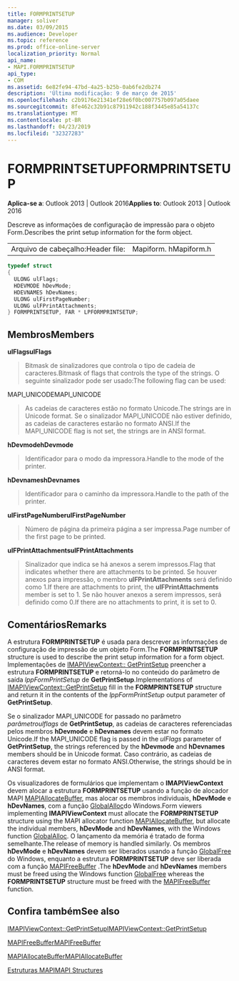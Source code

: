 ```yaml
---
title: FORMPRINTSETUP
manager: soliver
ms.date: 03/09/2015
ms.audience: Developer
ms.topic: reference
ms.prod: office-online-server
localization_priority: Normal
api_name:
- MAPI.FORMPRINTSETUP
api_type:
- COM
ms.assetid: 6e82fe94-47bd-4a25-b25b-0ab6fe2db274
description: 'Última modificação: 9 de março de 2015'
ms.openlocfilehash: c2b9176e21341ef28e6f0bc007757b097a05daee
ms.sourcegitcommit: 8fe462c32b91c87911942c188f3445e85a54137c
ms.translationtype: MT
ms.contentlocale: pt-BR
ms.lasthandoff: 04/23/2019
ms.locfileid: "32327283"
---
```

# <a name="formprintsetup"></a><span data-ttu-id="c28a6-103">FORMPRINTSETUP</span><span class="sxs-lookup"><span data-stu-id="c28a6-103">FORMPRINTSETUP</span></span>

  
  
<span data-ttu-id="c28a6-104">**Aplica-se a**: Outlook 2013 | Outlook 2016</span><span class="sxs-lookup"><span data-stu-id="c28a6-104">**Applies to**: Outlook 2013 | Outlook 2016</span></span> 
  
<span data-ttu-id="c28a6-105">Descreve as informações de configuração de impressão para o objeto Form.</span><span class="sxs-lookup"><span data-stu-id="c28a6-105">Describes the print setup information for the form object.</span></span> 
  
|||
|:-----|:-----|
|<span data-ttu-id="c28a6-106">Arquivo de cabeçalho:</span><span class="sxs-lookup"><span data-stu-id="c28a6-106">Header file:</span></span>  <br/> |<span data-ttu-id="c28a6-107">Mapiform. h</span><span class="sxs-lookup"><span data-stu-id="c28a6-107">Mapiform.h</span></span>  <br/> |
   
```cpp
typedef struct
{
  ULONG ulFlags;
  HDEVMODE hDevMode;
  HDEVNAMES hDevNames;
  ULONG ulFirstPageNumber;
  ULONG ulFPrintAttachments;
} FORMPRINTSETUP, FAR * LPFORMPRINTSETUP;

```

## <a name="members"></a><span data-ttu-id="c28a6-108">Membros</span><span class="sxs-lookup"><span data-stu-id="c28a6-108">Members</span></span>

 <span data-ttu-id="c28a6-109">**ulFlags**</span><span class="sxs-lookup"><span data-stu-id="c28a6-109">**ulFlags**</span></span>
  
> <span data-ttu-id="c28a6-110">Bitmask de sinalizadores que controla o tipo de cadeia de caracteres.</span><span class="sxs-lookup"><span data-stu-id="c28a6-110">Bitmask of flags that controls the type of the strings.</span></span> <span data-ttu-id="c28a6-111">O seguinte sinalizador pode ser usado:</span><span class="sxs-lookup"><span data-stu-id="c28a6-111">The following flag can be used:</span></span>
    
<span data-ttu-id="c28a6-112">MAPI_UNICODE</span><span class="sxs-lookup"><span data-stu-id="c28a6-112">MAPI_UNICODE</span></span> 
  
> <span data-ttu-id="c28a6-113">As cadeias de caracteres estão no formato Unicode.</span><span class="sxs-lookup"><span data-stu-id="c28a6-113">The strings are in Unicode format.</span></span> <span data-ttu-id="c28a6-114">Se o sinalizador MAPI_UNICODE não estiver definido, as cadeias de caracteres estarão no formato ANSI.</span><span class="sxs-lookup"><span data-stu-id="c28a6-114">If the MAPI_UNICODE flag is not set, the strings are in ANSI format.</span></span>
    
 <span data-ttu-id="c28a6-115">**hDevmode**</span><span class="sxs-lookup"><span data-stu-id="c28a6-115">**hDevmode**</span></span>
  
> <span data-ttu-id="c28a6-116">Identificador para o modo da impressora.</span><span class="sxs-lookup"><span data-stu-id="c28a6-116">Handle to the mode of the printer.</span></span>
    
 <span data-ttu-id="c28a6-117">**hDevnames**</span><span class="sxs-lookup"><span data-stu-id="c28a6-117">**hDevnames**</span></span>
  
> <span data-ttu-id="c28a6-118">Identificador para o caminho da impressora.</span><span class="sxs-lookup"><span data-stu-id="c28a6-118">Handle to the path of the printer.</span></span>
    
 <span data-ttu-id="c28a6-119">**ulFirstPageNumber**</span><span class="sxs-lookup"><span data-stu-id="c28a6-119">**ulFirstPageNumber**</span></span>
  
> <span data-ttu-id="c28a6-120">Número de página da primeira página a ser impressa.</span><span class="sxs-lookup"><span data-stu-id="c28a6-120">Page number of the first page to be printed.</span></span>
    
 <span data-ttu-id="c28a6-121">**ulFPrintAttachments**</span><span class="sxs-lookup"><span data-stu-id="c28a6-121">**ulFPrintAttachments**</span></span>
  
> <span data-ttu-id="c28a6-122">Sinalizador que indica se há anexos a serem impressos.</span><span class="sxs-lookup"><span data-stu-id="c28a6-122">Flag that indicates whether there are attachments to be printed.</span></span> <span data-ttu-id="c28a6-123">Se houver anexos para impressão, o membro **ulFPrintAttachments** será definido como 1.</span><span class="sxs-lookup"><span data-stu-id="c28a6-123">If there are attachments to print, the **ulFPrintAttachments** member is set to 1.</span></span> <span data-ttu-id="c28a6-124">Se não houver anexos a serem impressos, será definido como 0.</span><span class="sxs-lookup"><span data-stu-id="c28a6-124">If there are no attachments to print, it is set to 0.</span></span> 
    
## <a name="remarks"></a><span data-ttu-id="c28a6-125">Comentários</span><span class="sxs-lookup"><span data-stu-id="c28a6-125">Remarks</span></span>

<span data-ttu-id="c28a6-126">A estrutura **FORMPRINTSETUP** é usada para descrever as informações de configuração de impressão de um objeto Form.</span><span class="sxs-lookup"><span data-stu-id="c28a6-126">The **FORMPRINTSETUP** structure is used to describe the print setup information for a form object.</span></span> <span data-ttu-id="c28a6-127">Implementações de [IMAPIViewContext:: GetPrintSetup](imapiviewcontext-getprintsetup.md) preencher a estrutura **FORMPRINTSETUP** e retorná-lo no conteúdo do parâmetro de saída _lppFormPrintSetup_ de **GetPrintSetup**.</span><span class="sxs-lookup"><span data-stu-id="c28a6-127">Implementations of [IMAPIViewContext::GetPrintSetup](imapiviewcontext-getprintsetup.md) fill in the **FORMPRINTSETUP** structure and return it in the contents of the  _lppFormPrintSetup_ output parameter of **GetPrintSetup**.</span></span>
  
<span data-ttu-id="c28a6-128">Se o sinalizador MAPI_UNICODE for passado no parâmetro _parâmetroulflags_ de **GetPrintSetup**, as cadeias de caracteres referenciadas pelos membros **hDevmode** e **hDevnames** devem estar no formato Unicode.</span><span class="sxs-lookup"><span data-stu-id="c28a6-128">If the MAPI_UNICODE flag is passed in the  _ulFlags_ parameter of **GetPrintSetup**, the strings referenced by the **hDevmode** and **hDevnames** members should be in Unicode format.</span></span> <span data-ttu-id="c28a6-129">Caso contrário, as cadeias de caracteres devem estar no formato ANSI.</span><span class="sxs-lookup"><span data-stu-id="c28a6-129">Otherwise, the strings should be in ANSI format.</span></span> 
  
<span data-ttu-id="c28a6-130">Os visualizadores de formulários que implementam o **IMAPIViewContext** devem alocar a estrutura **FORMPRINTSETUP** usando a função de alocador MAPI [MAPIAllocateBuffer](mapiallocatebuffer.md), mas alocar os membros individuais, **hDevMode** e **hDevNames**, com a função [GlobalAlloc](https://go.microsoft.com/fwlink/?LinkId=132110)do Windows.</span><span class="sxs-lookup"><span data-stu-id="c28a6-130">Form viewers implementing **IMAPIViewContext** must allocate the **FORMPRINTSETUP** structure using the MAPI allocator function [MAPIAllocateBuffer](mapiallocatebuffer.md), but allocate the individual members, **hDevMode** and **hDevNames**, with the Windows function [GlobalAlloc](https://go.microsoft.com/fwlink/?LinkId=132110).</span></span> <span data-ttu-id="c28a6-131">O lançamento da memória é tratado de forma semelhante.</span><span class="sxs-lookup"><span data-stu-id="c28a6-131">The release of memory is handled similarly.</span></span> <span data-ttu-id="c28a6-132">Os membros **hDevMode** e **hDevNames** devem ser liberados usando a função [GlobalFree](https://go.microsoft.com/fwlink/?LinkId=132108) do Windows, enquanto a estrutura **FORMPRINTSETUP** deve ser liberada com a função [MAPIFreeBuffer](mapifreebuffer.md) .</span><span class="sxs-lookup"><span data-stu-id="c28a6-132">The **hDevMode** and **hDevNames** members must be freed using the Windows function [GlobalFree](https://go.microsoft.com/fwlink/?LinkId=132108) whereas the **FORMPRINTSETUP** structure must be freed with the [MAPIFreeBuffer](mapifreebuffer.md) function.</span></span> 
  
## <a name="see-also"></a><span data-ttu-id="c28a6-133">Confira também</span><span class="sxs-lookup"><span data-stu-id="c28a6-133">See also</span></span>



[<span data-ttu-id="c28a6-134">IMAPIViewContext::GetPrintSetup</span><span class="sxs-lookup"><span data-stu-id="c28a6-134">IMAPIViewContext::GetPrintSetup</span></span>](imapiviewcontext-getprintsetup.md)
  
[<span data-ttu-id="c28a6-135">MAPIFreeBuffer</span><span class="sxs-lookup"><span data-stu-id="c28a6-135">MAPIFreeBuffer</span></span>](mapifreebuffer.md)
  
[<span data-ttu-id="c28a6-136">MAPIAllocateBuffer</span><span class="sxs-lookup"><span data-stu-id="c28a6-136">MAPIAllocateBuffer</span></span>](mapiallocatebuffer.md)


[<span data-ttu-id="c28a6-137">Estruturas MAPI</span><span class="sxs-lookup"><span data-stu-id="c28a6-137">MAPI Structures</span></span>](mapi-structures.md)

